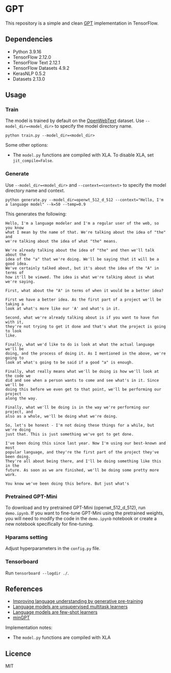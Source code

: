 # GPT
This repository is a simple and clean [GPT](https://cdn.openai.com/research-covers/language-unsupervised/language_understanding_paper.pdf)  implementation in TensorFlow.


## Dependencies
- Python 3.9.16
- TensorFlow 2.12.0
- TensorFlow Text 2.12.1
- TensorFlow Datasets 4.9.2
- KerasNLP 0.5.2
- Datasets 2.13.0

## Usage
### Train
The model is trained by default on the [OpenWebText](https://huggingface.co/datasets/openwebtext) dataset. Use `--model_dir=<model_dir>` to specify the model directory name.
```
python train.py --model_dir=<model_dir> 
```

Some other options:
- The `model.py` functions are compiled with XLA. To disable XLA, set `jit_compile=False`.

### Generate
Use `--model_dir=<model_dir>` and `--context=<context>` to specify the model directory name and context.
```
python generate.py --model_dir=openwt_512_d_512 --context="Hello, I'm a language model" --k=50 --temp=0.9
```
This generates the following:
```
Hello, I'm a language modeler and I'm a regular user of the web, so you know 
what I mean by the name of that. We're talking about the idea of "the" and 
we're talking about the idea of what "the" means.

We're already talking about the idea of "the" and then we'll talk about the 
idea of the "a" that we're doing. We'll be saying that it will be a good idea. 
We've certainly talked about, but it's about the idea of the "A" in terms of 
how it'll be viewed. The idea is what we're talking about is what we're saying.

First, what about the "A" in terms of when it would be a better idea?

First we have a better idea. As the first part of a project we'll be taking a 
look at what's more like our 'A' and what's in it.

Second, what we're already talking about is if you want to have fun with it, 
they're not trying to get it done and that's what the project is going to look 
like.

Finally, what we'd like to do is look at what the actual language we'll be 
doing, and the process of doing it. As I mentioned in the above, we're going to 
look at what's going to be said if a good "a" is enough.

Finally, what really means what we'll be doing is how we'll look at the code we 
did and see when a person wants to come and see what's in it. Since we'll be 
doing this before we even get to that point, we'll be performing our project 
along the way.

Finally, what we'll be doing is in the way we're performing our project, and 
also as a whole, we'll be doing what we're doing.

So, let's be honest - I'm not doing these things for a while, but we're doing 
just that. This is just something we've got to get done.

I've been doing this since last year. Now I'm using our best-known and most 
popular language, and they're the first part of the project they've been doing. 
They're all about being there, and I'll be doing something like this in the 
future. As soon as we are finished, we'll be doing some pretty more work.

You know we've been doing this before. But just what's
```

### Pretrained GPT-Mini 
To download and try pretrained GPT-Mini (openwt_512_d_512), run `demo.ipynb`. If you want to fine-tune GPT-Mini using the pretrained weights, you will need to modify the code in the `demo.ipynb` notebook or create a new notebook specifically for fine-tuning.

### Hparams setting
Adjust hyperparameters in the `config.py` file.

### Tensorboard
Run `tensorboard --logdir ./`.


## References
- [Improving language understanding by generative pre-training](https://cdn.openai.com/research-covers/language-unsupervised/language_understanding_paper.pdf)
- [Language models are unsupervised multitask learners](https://cdn.openai.com/better-language-models/language_models_are_unsupervised_multitask_learners.pdf)
- [Language models are few-shot learners](https://proceedings.neurips.cc/paper/2020/file/1457c0d6bfcb4967418bfb8ac142f64a-Paper.pdf)
- [minGPT](https://github.com/karpathy/minGPT)

Implementation notes:
- The `model.py` functions are compiled with XLA

## Licence
MIT
